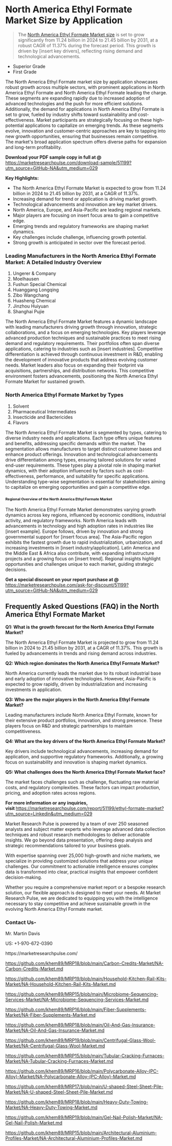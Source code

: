 <h1>North America Ethyl Formate Market&nbsp;Size by Application</h1><blockquote><p>The <a href="https://marketresearchpulse.com/download-sample/51199?utm_source=GitHub-NA&amp;utm_medium=029">North America Ethyl Formate Market size</a> is set to grow significantly from 11.24 billion in 2024 to 21.45 billion by 2031, at a robust CAGR of 11.37% during the forecast period. This growth is driven by [insert key drivers], reflecting rising demand and technological advancements.</p></blockquote><ul><li> Superior Grade <li> First Grade</li></ul><p>The North America Ethyl Formate market size by application showcases robust growth across multiple sectors, with prominent applications in North America Ethyl Formate and North America Ethyl Formate leading the charge. These segments are expanding rapidly due to increased adoption of advanced technologies and the push for more efficient solutions. Additionally, the demand for applications in North America Ethyl Formate is set to grow, fueled by industry shifts toward sustainability and cost-effectiveness. Market participants are strategically focusing on these high-potential applications to capitalize on emerging trends. As these segments evolve, innovation and customer-centric approaches are key to tapping into new growth opportunities, ensuring that businesses remain competitive. The market's broad application spectrum offers diverse paths for expansion and long-term profitability.</p><p><strong>Download your PDF sample copy in full at @ </strong><a href="https://marketresearchpulse.com/download-sample/51199?utm_source=GitHub-NA&amp;utm_medium=029">https://marketresearchpulse.com/download-sample/51199?utm_source=GitHub-NA&amp;utm_medium=029</a></p><p><strong>Key Highlights: </strong></p><ul><li>The North America Ethyl Formate Market is expected to grow from 11.24 billion in 2024 to 21.45 billion by 2031, at a CAGR of 11.37%.</li><li>Increasing demand for trend or application is driving market growth.</li><li>Technological advancements and innovation are key market drivers.</li><li>North America, Europe, and Asia-Pacific are leading regional markets.</li><li>Major players are focusing on insert focus area to gain a competitive edge.</li><li>Emerging trends and regulatory frameworks are shaping market dynamics.</li><li>Key challenges include challenge, influencing growth potential.</li><li>Strong growth is anticipated in sector over the forecast period.</li></ul><h3>Leading Manufacturers in the North America Ethyl Formate Market: A Detailed Industry Overview</h3><ol><li> Ungerer & Company</li><li>Moelhausen</li><li>Fushun Special Chemical</li><li>Huanggang Longqing</li><li>Zibo Wangchang</li><li>Huasheng Chemical</li><li>Jinzhou Huiyuan</li><li>Shanghai Pujie</li></ol><div class="flex max-w-full flex-col flex-grow"><div class="min-h-8 text-message flex w-full flex-col items-end gap-2 whitespace-normal break-words [.text-message+&amp;]:mt-5" dir="auto" data-message-author-role="assistant" data-message-id="fd8432e4-4910-450d-b182-61b7bfb0a01f" data-message-model-slug="gpt-4o"><div class="flex w-full flex-col gap-1 empty:hidden first:pt-[3px]"><div class="markdown prose w-full break-words dark:prose-invert light"><p>The North America Ethyl Formate Market features a dynamic landscape with leading manufacturers driving growth through innovation, strategic collaborations, and a focus on emerging technologies. Key players leverage advanced production techniques and sustainable practices to meet rising demand and regulatory requirements. Their portfolios often span diverse applications, catering to industries such as [insert industries]. Competitive differentiation is achieved through continuous investment in R&amp;D, enabling the development of innovative products that address evolving customer needs. Market leaders also focus on expanding their footprint via acquisitions, partnerships, and distribution networks. This competitive environment fosters advancements, positioning the North America Ethyl Formate Market for sustained growth.</p></div></div></div></div><h3>North America Ethyl Formate Market by Types</h3><ol><li> Solvent <li> Pharmaceutical Intermediates <li> Insecticide and Bactericides <li> Flavors</li></ol><div class="flex max-w-full flex-col flex-grow"><div class="min-h-8 text-message flex w-full flex-col items-end gap-2 whitespace-normal break-words [.text-message+&amp;]:mt-5" dir="auto" data-message-author-role="assistant" data-message-id="084470be-0bb7-4664-bddf-5156b4f41249" data-message-model-slug="gpt-4o-mini"><div class="flex w-full flex-col gap-1 empty:hidden first:pt-[3px]"><div class="markdown prose w-full break-words dark:prose-invert light"><p>The North America Ethyl Formate Market is segmented by types, catering to diverse industry needs and applications. Each type offers unique features and benefits, addressing specific demands within the market. The segmentation allows manufacturers to target distinct customer bases and enhance product offerings. Innovation and technological advancements drive differentiation among types, ensuring tailored solutions for varied end-user requirements. These types play a pivotal role in shaping market dynamics, with their adoption influenced by factors such as cost-effectiveness, performance, and suitability for specific applications. Understanding type-wise segmentation is essential for stakeholders aiming to capitalize on emerging opportunities and gain a competitive edge.</p></div></div></div></div><h3><span style="font-size: 11px;">Regional Overview of the North America Ethyl Formate Market</span></h3><div class="flex max-w-full flex-col flex-grow"><div class="min-h-8 text-message flex w-full flex-col items-end gap-2 whitespace-normal break-words [.text-message+&amp;]:mt-5" dir="auto" data-message-author-role="assistant" data-message-id="e9038762-ce64-4e30-91c9-9bd413514231" data-message-model-slug="gpt-4o-mini"><div class="flex w-full flex-col gap-1 empty:hidden first:pt-[3px]"><div class="markdown prose w-full break-words dark:prose-invert light"><p>The North America Ethyl Formate Market demonstrates varying growth dynamics across key regions, influenced by economic conditions, industrial activity, and regulatory frameworks. North America leads with advancements in technology and high adoption rates in industries like [insert example]. Europe follows, driven by innovation and strong governmental support for [insert focus area]. The Asia-Pacific region exhibits the fastest growth due to rapid industrialization, urbanization, and increasing investments in [insert industry/application]. Latin America and the Middle East &amp; Africa also contribute, with expanding infrastructure projects and a growing focus on [insert trend]. Regional insights highlight opportunities and challenges unique to each market, guiding strategic decisions.</p></div></div></div></div><p><strong>Get a special discount on your report purchase at @ </strong><a href="https://marketresearchpulse.com/ask-for-discount/51199?utm_source=GitHub-NA&amp;utm_medium=029">https://marketresearchpulse.com/ask-for-discount/51199?utm_source=GitHub-NA&amp;utm_medium=029</a></p><h2>Frequently Asked Questions (FAQ) in the North America Ethyl Formate Market</h2><p><strong>Q1: What is the growth forecast for the North America Ethyl Formate Market?</strong></p><p>The North America Ethyl Formate Market is projected to grow from 11.24 billion in 2024 to 21.45 billion by 2031, at a CAGR of 11.37%. This growth is fueled by advancements in trends and rising demand across industries.</p><p><strong>Q2: Which region dominates the North America Ethyl Formate Market?</strong></p><p>North America currently leads the market due to its robust industrial base and early adoption of innovative technologies. However, Asia-Pacific is expected to grow rapidly, driven by industrialization and increasing investments in application.</p><p><strong>Q3: Who are the major players in the North America Ethyl Formate Market?</strong></p><p>Leading manufacturers include North America Ethyl Formate, known for their extensive product portfolios, innovation, and strong presence. These players focus on R&amp;D and strategic partnerships to maintain competitiveness.</p><p><strong>Q4: What are the key drivers of the North America Ethyl Formate Market?</strong></p><p>Key drivers include technological advancements, increasing demand for application, and supportive regulatory frameworks. Additionally, a growing focus on sustainability and innovation is shaping market dynamics.</p><p><strong>Q5: What challenges does the North America Ethyl Formate Market face?</strong></p><p>The market faces challenges such as challenge, fluctuating raw material costs, and regulatory complexities. These factors can impact production, pricing, and adoption rates across regions.</p><p><strong>For more information or any inquiries, visit&nbsp;</strong><a href="https://marketresearchpulse.com/report/51199/ethyl-formate-market?utm_source=Linkedin&utm_medium=029">https://marketresearchpulse.com/report/51199/ethyl-formate-market?utm_source=Linkedin&utm_medium=029</a></p><p>Market Research Pulse is powered by a team of over 250 seasoned analysts and subject matter experts who leverage advanced data collection techniques and robust research methodologies to deliver actionable insights. We go beyond data presentation, offering deep analysis and strategic recommendations tailored to your business goals.</p><p>With expertise spanning over 25,000 high-growth and niche markets, we specialize in providing customized solutions that address your unique challenges. Our commitment to actionable intelligence ensures complex data is transformed into clear, practical insights that empower confident decision-making.</p><p>Whether you require a comprehensive market report or a bespoke research solution, our flexible approach is designed to meet your needs. At Market Research Pulse, we are dedicated to equipping you with the intelligence necessary to stay competitive and achieve sustainable growth in the evolving North America Ethyl Formate market.</p><h3><strong>Contact Us-</strong></h3><p>Mr. Martin Davis</p><p>US: +1-970-672-0390</p><p>https://marketresearchpulse.com/</p><p><a href="https://github.com/khem89/MRP18/blob/main/Carbon-Credits-Market/NA-Carbon-Credits-Market.md">https://github.com/khem89/MRP18/blob/main/Carbon-Credits-Market/NA-Carbon-Credits-Market.md</a></p><p><a href="https://github.com/khem89/MRP19/blob/main/Household-Kitchen-Rail-Kits-Market/NA-Household-Kitchen-Rail-Kits-Market.md">https://github.com/khem89/MRP19/blob/main/Household-Kitchen-Rail-Kits-Market/NA-Household-Kitchen-Rail-Kits-Market.md</a></p><p><a href="https://github.com/khem89/MRP15/blob/main/Microbiome-Sequencing-Services-Market/NA-Microbiome-Sequencing-Services-Market.md">https://github.com/khem89/MRP15/blob/main/Microbiome-Sequencing-Services-Market/NA-Microbiome-Sequencing-Services-Market.md</a></p><p><a href="https://github.com/khem89/MRP16/blob/main/Fiber-Supplements-Market/NA-Fiber-Supplements-Market.md">https://github.com/khem89/MRP16/blob/main/Fiber-Supplements-Market/NA-Fiber-Supplements-Market.md</a></p><p><a href="https://github.com/khem89/MRP18/blob/main/Oil-And-Gas-Insurance-Market/NA-Oil-And-Gas-Insurance-Market.md">https://github.com/khem89/MRP18/blob/main/Oil-And-Gas-Insurance-Market/NA-Oil-And-Gas-Insurance-Market.md</a></p><p><a href="https://github.com/khem89/MRP19/blob/main/Centrifugal-Glass-Wool-Market/NA-Centrifugal-Glass-Wool-Market.md">https://github.com/khem89/MRP19/blob/main/Centrifugal-Glass-Wool-Market/NA-Centrifugal-Glass-Wool-Market.md</a></p><p><a href="https://github.com/khem89/MRP15/blob/main/Tubular-Cracking-Furnaces-Market/NA-Tubular-Cracking-Furnaces-Market.md">https://github.com/khem89/MRP15/blob/main/Tubular-Cracking-Furnaces-Market/NA-Tubular-Cracking-Furnaces-Market.md</a></p><p><a href="https://github.com/khem89/MRP16/blob/main/Polycarbonate-Alloy-(PC-Alloy)-Market/NA-Polycarbonate-Alloy-(PC-Alloy)-Market.md">https://github.com/khem89/MRP16/blob/main/Polycarbonate-Alloy-(PC-Alloy)-Market/NA-Polycarbonate-Alloy-(PC-Alloy)-Market.md</a></p><p><a href="https://github.com/khem89/MRP17/blob/main/U-shaped-Steel-Sheet-Pile-Market/NA-U-shaped-Steel-Sheet-Pile-Market.md">https://github.com/khem89/MRP17/blob/main/U-shaped-Steel-Sheet-Pile-Market/NA-U-shaped-Steel-Sheet-Pile-Market.md</a></p><p><a href="https://github.com/khem89/MRP18/blob/main/Heavy-Duty-Towing-Market/NA-Heavy-Duty-Towing-Market.md">https://github.com/khem89/MRP18/blob/main/Heavy-Duty-Towing-Market/NA-Heavy-Duty-Towing-Market.md</a></p><p><a href="https://github.com/khem89/MRP19/blob/main/Gel-Nail-Polish-Market/NA-Gel-Nail-Polish-Market.md">https://github.com/khem89/MRP19/blob/main/Gel-Nail-Polish-Market/NA-Gel-Nail-Polish-Market.md</a></p><p><a href="https://github.com/khem89/MRP15/blob/main/Architectural-Aluminium-Profiles-Market/NA-Architectural-Aluminium-Profiles-Market.md">https://github.com/khem89/MRP15/blob/main/Architectural-Aluminium-Profiles-Market/NA-Architectural-Aluminium-Profiles-Market.md</a></p>
